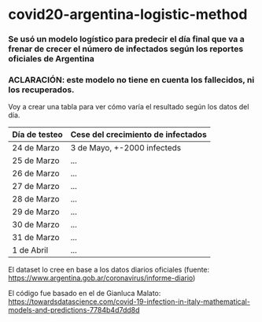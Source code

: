 # covid20-argentina-logistic-method

### Se usó un modelo logístico para predecir el día final que va a frenar de crecer el número de infectados según los reportes oficiales de Argentina

### ACLARACIÓN: este modelo no tiene en cuenta los fallecidos, ni los recuperados.

Voy a crear una tabla para ver cómo varía el resultado según los datos del día.

| Día de testeo | Cese del crecimiento de infectados|
| ------------- | ------------- |
| 24 de Marzo  | 3 de Mayo, +-2000 infecteds|
| 25 de Marzo | ... |
| 26 de Marzo | ... |
| 27 de Marzo | ... |
| 28 de Marzo | ... |
| 29 de Marzo | ... |
| 30 de Marzo | ... |
| 31 de Marzo | ... |
| 1 de Abril | ... |

El dataset lo cree en base a los datos diarios oficiales (fuente: https://www.argentina.gob.ar/coronavirus/informe-diario)

El código fue basado en el de Gianluca Malato: https://towardsdatascience.com/covid-19-infection-in-italy-mathematical-models-and-predictions-7784b4d7dd8d
